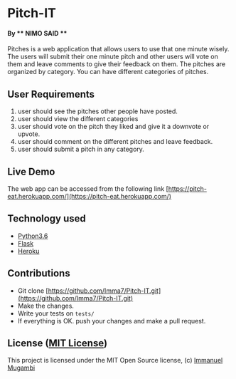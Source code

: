 # Pitch-IT

#### By **  NIMO SAID   **

Pitches is a web application that allows users to use that one minute wisely. The users will submit their one minute pitch and other users will vote on them and leave comments to give their feedback on them. The pitches are organized by category. You can have different categories of pitches. 

## User Requirements

1. user should see the pitches other people have posted.
2. user should view the different categories
2. user should vote on the pitch they liked and give it a downvote or upvote.
3. user should comment on the different pitches and leave feedback.
4. user should submit a pitch in any category.

<!-- ## Specifications
[Specification file](https://github.com/Imma7/Pitch-IT/blob/master/specs.md) -->

## Live Demo

The web app can be accessed from the following link [https://pitch-eat.herokuapp.com/](https://pitch-eat.herokuapp.com/)

## Technology used

* [Python3.6](https://www.python.org/)
* [Flask](http://flask.pocoo.org/)
* [Heroku](https://heroku.com)

## Contributions

- Git clone [https://github.com/Imma7/Pitch-IT.git](https://github.com/Imma7/Pitch-IT.git) 
- Make the changes.
- Write your tests on `tests/`
- If everything is OK. push your changes and make a pull request.

## License ([MIT License](http://choosealicense.com/licenses/mit/))

This project is licensed under the MIT Open Source license, (c) [Immanuel Mugambi](https://github.com/Imma7)